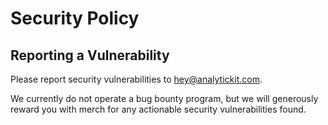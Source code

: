 # Security Policy

## Reporting a Vulnerability

Please report security vulnerabilities to hey@analytickit.com.

We currently do not operate a bug bounty program, but we will generously reward you with merch for any actionable security vulnerabilities found.
